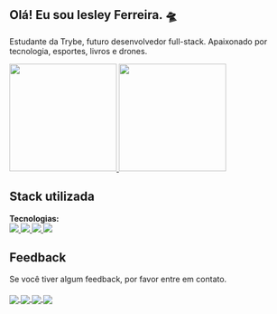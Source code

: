 ## Olá! Eu sou Iesley Ferreira. 🛸
Estudante da Trybe, futuro desenvolvedor full-stack. 
Apaixonado por tecnologia, esportes, livros e drones.

<a href="https://github.com/iesley-ferreira">
  <img height="190em" src="https://github-readme-stats.vercel.app/api?username=iesley-ferreira&show_icons=true&count_private=true&theme=radical"/>
  <img height="190em" src="https://github-readme-stats.vercel.app/api/top-langs/?username=iesley-ferreira&layout=compact&theme=radical"/>
</a>

## Stack utilizada

**Tecnologias:**   
<a href="https://github.com/iesley-ferreira/github-readme-stats">
  <img src="https://img.shields.io/badge/HTML5-E34F26?style=for-the-badge&logo=html5&logoColor=white" />
</a>
<a href="https://github.com/iesley-ferreira/github-readme-stats">
  <img src="https://img.shields.io/badge/CSS3-1572B6?style=for-the-badge&logo=css3&logoColor=white" />
</a>
<a href="https://github.com/iesley-ferreira/github-readme-stats">
  <img src="https://img.shields.io/badge/Bootstrap-563D7C?style=for-the-badge&logo=bootstrap&logoColor=white" />
</a>
<a href="https://github.com/iesley-ferreira/github-readme-stats">
  <img  src="https://img.shields.io/badge/JavaScript-F7DF1E?style=for-the-badge&logo=javascript&logoColor=black" />
</a>


## Feedback

Se você tiver algum feedback, por favor entre em contato.
<br>
<br>
<a href="https://www.instagram.com/iesleyferreira/" target="_blank" rel="noopener noreferrer">
  <img align="center" src="https://img.shields.io/badge/Instagram-E4405F?style=for-the-badge&logo=instagram&logoColor=white" />
</a>
<a href="www.linkedin.com/in/iesley-ferreira" target="_blank">
  <img align="center" src="https://img.shields.io/badge/LinkedIn-0077B5?style=for-the-badge&logo=linkedin&logoColor=white" />
</a>
<a href="https://whatsa.me/5553984097585" target="_blank">
  <img align="center" src="https://img.shields.io/badge/WhatsApp-25D366?style=for-the-badge&logo=whatsapp&logoColor=white" />
</a>
<a href="mailto:iesley_ferreira@hotmail.com?subject=Fala comigo!&body=" target="_blank">
  <img align="center" src="https://img.shields.io/badge/Microsoft_Outlook-0078D4?style=for-the-badge&logo=microsoft-outlook&logoColor=white" />
</a>
